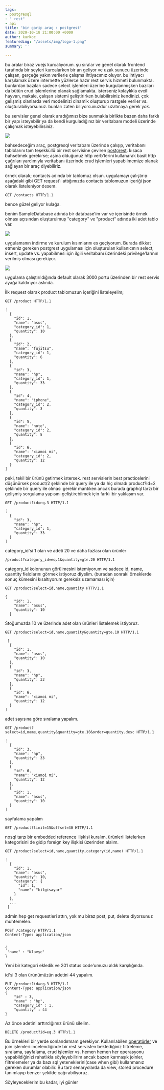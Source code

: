 ```yaml
---
tags:
- postgresql
- " rest"
- api
title: 'bir garip araç : postgrest'
date: 2020-10-18 21:00:00 +0000
author: kurkoc
featuredimg: "/assets/img/logo-1.png"
summary: ''

---
```

bu aralar biraz vuejs kurcalıyorum. şu sıralar ve genel olarak frontend tarafında bir şeyleri kurcalarken bir an geliyor ve uzak sunucu üzerinde çalışan, gerçeğe yakın verilerle çalışma ihtiyacımız oluyor. bu ihtiyacı karşılamak üzere internette yüzlerce hazır rest servis hizmeti bulunmakta. bunlardan bazıları sadece select işlemleri üzerine kurgulanmışken bazıları da bütün crud işlemlerine olanak sağlamakta. isterseniz kolaylıkla evcil hayvan, makale, çalışan sistemi geliştirirken bulabilirsiniz kendinizi.  çok gelişmiş olanlarda veri modelinizi dinamik oluşturup rastgele veriler vs. oluşturabiliyorsunuz. bunları zaten biliyorsunuzdur uzatmaya gerek yok.

bu servisler genel olarak aradığımızı bize sunmakla birlikte bazen daha farklı bir yapı isteyebilir ya da kendi kurguladığınız bir veritabanı modeli üzerinde çalışmak isteyebilirsiniz.

![](/assets/img/logo-1.png)

bahsedeceğim araç, postgresql veritabanı üzerinde çalışıp, veritabanı tablolarını tam teşekküllü bir rest servisine çeviren [postgrest](http://postgrest.org/). kısaca bahsetmek gerekirse; aşina olduğunuz http verb'lerini kullanarak basit http çağrıları yardımıyla veritabanı üzerinde crud işlemleri yapabilmemize olanak sağlayan bir araç diyebiliriz.

örnek olarak; contacts adında bir tablomuz olsun. uygulamayı çalıştırıp aşağıdaki gibi GET request'i attığımızda contacts tablomuzun içeriği json olarak listeleniyor desem.

    GET /contacts HTTP/1.1

bence güzel geliyor kulağa.

benim SampleDatabase adında bir database'im var ve içerisinde örnek olması açısından oluşturulmuş "category" ve "product" adında iki adet tablo var.

![](/assets/img/db_schema.png)

uygulamanın indirme ve kurulum kısımlarını es geçiyorum. Burada dikkat etmeniz gereken postgrest uygulaması için oluşturulan kullanıcının select, insert, update vs. yapabilmesi için ilgili veritabanı üzerindeki privilege'larının verilmiş olması gerekiyor.

![](/assets/img/run.PNG)

uygulama çalıştırıldığında default olarak 3000 portu üzerinden bir rest servis ayağa kaldırıyor aslında.

İlk request olarak product tablomuzun içeriğini listeleyelim;

    GET /product HTTP/1.1
    
    [
      {
        "id": 1,
        "name": "asus",
        "category_id": 1,
        "quantity": 10
      },
      {
        "id": 2,
        "name": "fujitsu",
        "category_id": 1,
        "quantity": 6
      },
      {
        "id": 3,
        "name": "hp",
        "category_id": 1,
        "quantity": 33
      },
      {
        "id": 4,
        "name": "iphone",
        "category_id": 2,
        "quantity": 3
      },
      {
        "id": 5,
        "name": "note",
        "category_id": 2,
        "quantity": 8
      },
      {
        "id": 6,
        "name": "xiamoi mi",
        "category_id": 2,
        "quantity": 12
      }
    ]

peki, tekil bir ürünü getirmek istersek. rest servislerin best practicelerini düşünürsek product/2 şeklinde bir query ile ya da hiç olmadı product?id=2 şeklinde bir query ile olması gerekir mantıken ancak burada graphql tarzı bir gelişmiş sorgulama yapısını geliştirebilmek için farklı bir yaklaşım var.

    GET /product?id=eq.3 HTTP/1.1

    [
      {
        "id": 3,
        "name": "hp",
        "category_id": 1,
        "quantity": 33
      }
    ]

category_id'si 1 olan ve adeti 20 ve daha fazlası olan ürünler

    /product?category_id=eq.1&quantity=gte.20 HTTP/1.1

category_id kolonunun görülmesini istemiyorum ve sadece id, name, quantity fieldlarını görmek istiyoruz diyelim. (buradan sonraki örneklerde sonuç kümesini kısaltıyorum gereksiz uzamaması için)

    GET /product?select=id,name,quantity HTTP/1.1
    
    {
        "id": 1,
        "name": "asus",
        "quantity": 10
      }

Stoğumuzda 10 ve üzerinde adet olan ürünleri listelemek istiyoruz.

    GET /product?select=id,name,quantity&quantity=gte.10 HTTP/1.1
    
     [
      {
        "id": 1,
        "name": "asus",
        "quantity": 10
      },
      {
        "id": 3,
        "name": "hp",
        "quantity": 33
      },
      {
        "id": 6,
        "name": "xiamoi mi",
        "quantity": 12
      }
    ]

adet sayısına göre sıralama yapalım.

    GET /product?select=id,name,quantity&quantity=gte.10&order=quantity.desc HTTP/1.1
    
    [
      {
        "id": 3,
        "name": "hp",
        "quantity": 33
      },
      {
        "id": 6,
        "name": "xiamoi mi",
        "quantity": 12
      },
      {
        "id": 1,
        "name": "asus",
        "quantity": 10
      }
    ]

sayfalama yapalım

    GET /product?limit=15&offset=30 HTTP/1.1

nosql tarzı bir embedded reference ilişkisi kuralım. ürünleri listelerken kategorisini de gidip foreign key ilişkisi üzerinden alalım.

    GET /product?select=id,name,quantity,category(id,name) HTTP/1.1

    [
      {
        "id": 1,
        "name": "asus",
        "quantity": 10,
        "category": {
          "id": 1,
          "name": "bilgisayar"
        }
      },
      ...
     ]

admin hep get requestleri attın, yok mu biraz post, put, delete diyorsunuz muhtemelen.

    POST /category HTTP/1.1
    Content-Type: application/json
    
    
    {
     "name" : "Klavye"
    }

Yeni bir kategori ekledik ve 201 status code'umuzu aldık karşılığında.

id'si 3 olan ürünümüzün adetini 44 yapalım.

    PUT /product?id=eq.3 HTTP/1.1
    Content-Type: application/json
    {
     	"id" : 3,
     	"name" : "hp",
     	"category_id" : 1,
     	"quantity" : 44
    }

Az önce adetini arttırdığımız ürünü silelim.

    DELETE /product?id=eq.3 HTTP/1.1

Bu örnekleri bir yerde sonlandırmam gerekiyor. Kullanılabilen [operatörler](http://postgrest.org/en/v7.0.0/api.html#operators) ve join işlemleri incelendiğinde bir rest servisten beklediğiniz filtreleme, sıralama, sayfalama, crud işlemler vs. hemen hemen her operasyonu yapabildiğinizi rahatlıkla söyleyebilirim ancak bazen karmaşık joinler, filtrelemeler ya da bazı sql yeteneklerini(case when gibi) kullanmanız gereken durumlar olabilir. Bu tarz senaryolarda da view, stored procedure tanımlayıp benzer şekilde çağırabiliyoruz. 

Söyleyeceklerim bu kadar, iyi günler